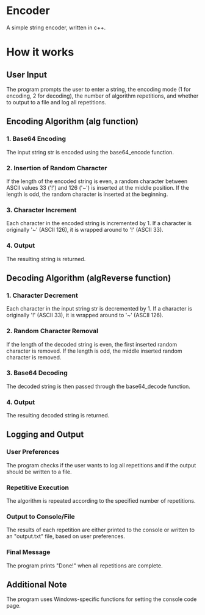 # Encoder
A simple string encoder, written in c++.

# How it works

## User Input
The program prompts the user to enter a string, the encoding mode (1 for encoding, 2 for decoding), the number of algorithm repetitions, and whether to output to a file and log all repetitions.

## Encoding Algorithm (alg function)

### 1. Base64 Encoding
The input string str is encoded using the base64_encode function.

### 2. Insertion of Random Character
If the length of the encoded string is even, a random character between ASCII values 33 ('!') and 126 ('~') is inserted at the middle position. If the length is odd, the random character is inserted at the beginning.

### 3. Character Increment
Each character in the encoded string is incremented by 1. If a character is originally '~' (ASCII 126), it is wrapped around to '!' (ASCII 33).

### 4. Output
The resulting string is returned.

## Decoding Algorithm (algReverse function)

### 1. Character Decrement
Each character in the input string str is decremented by 1. If a character is originally '!' (ASCII 33), it is wrapped around to '~' (ASCII 126).

### 2. Random Character Removal
If the length of the decoded string is even, the first inserted random character is removed. If the length is odd, the middle inserted random character is removed.

### 3. Base64 Decoding
The decoded string is then passed through the base64_decode function.

### 4. Output
The resulting decoded string is returned.

## Logging and Output

### User Preferences
The program checks if the user wants to log all repetitions and if the output should be written to a file.

### Repetitive Execution
The algorithm is repeated according to the specified number of repetitions.

### Output to Console/File
The results of each repetition are either printed to the console or written to an "output.txt" file, based on user preferences.

### Final Message
The program prints "Done!" when all repetitions are complete.

## Additional Note
The program uses Windows-specific functions for setting the console code page.
